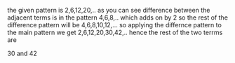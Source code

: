the given pattern is 2,6,12,20,..
as you can see difference between the adjacent terms is in the pattern 4,6,8,.. which  adds on by 2 so the rest of the difference pattern will be 4,6,8,10,12,...
so applying the differnce pattern to the main pattern we get 2,6,12,20,30,42,..
hence the rest of the two terrms are

30 and 42
